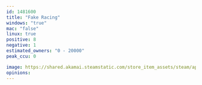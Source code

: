 ```yaml
---
id: 1481600
title: "Fake Racing"
windows: "true"
mac: "false"
linux: true
positive: 8
negative: 1
estimated_owners: "0 - 20000"
peak_ccu: 0

image: https://shared.akamai.steamstatic.com/store_item_assets/steam/apps/1481600/header.jpg?t=1661923327
opinions:
---
```

